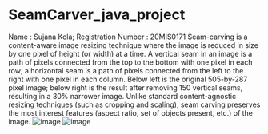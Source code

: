 # SeamCarver_java_project
Name : Sujana Kola; Registration Number : 20MIS0171
Seam-carving is a content-aware image resizing technique where the image is reduced in size by one pixel of height (or width) at a time. A vertical seam in an image is a path of pixels connected from the top to the bottom with one pixel in each row; a horizontal seam is a path of pixels connected from the left to the right with one pixel in each column. Below left is the original 505-by-287 pixel image; below right is the result after removing 150 vertical seams, resulting in a 30% narrower image. Unlike standard content-agnostic resizing techniques (such as cropping and scaling), seam carving preserves the most interest features (aspect ratio, set of objects present, etc.) of the image.
![image](https://user-images.githubusercontent.com/76068884/164673814-6b619999-4ae5-4457-9a75-f27576ab1c8c.png)
![image](https://user-images.githubusercontent.com/76068884/164673834-fefe71e7-fac3-4c4c-bd77-988c16c17008.png)
